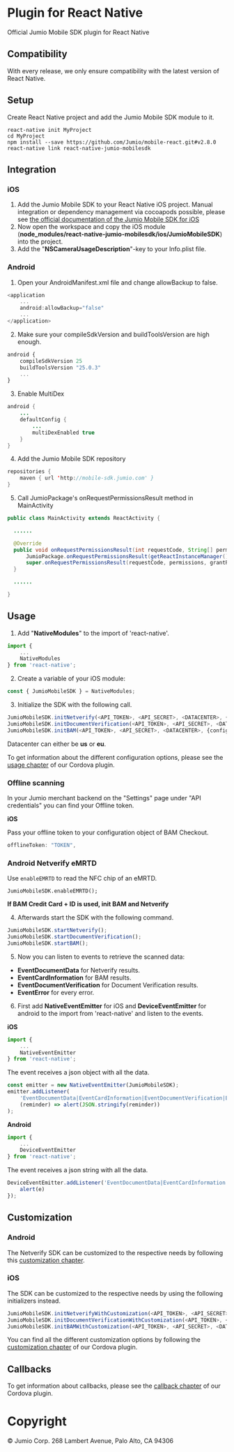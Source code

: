 # Plugin for React Native

Official Jumio Mobile SDK plugin for React Native

## Compatibility

With every release, we only ensure compatibility with the latest version of React Native.

## Setup

Create React Native project and add the Jumio Mobile SDK module to it.
```
react-native init MyProject 
cd MyProject
npm install --save https://github.com/Jumio/mobile-react.git#v2.8.0
react-native link react-native-jumio-mobilesdk
```

## Integration

### iOS

1. Add the Jumio Mobile SDK to your React Native iOS project. Manual integration or dependency management via cocoapods possible, please see [the official documentation of the Jumio Mobile SDK for iOS](https://github.com/Jumio/mobile-sdk-ios/tree/v2.8.0#basic-setup)
2. Now open the workspace and copy the iOS module (**node_modules/react-native-jumio-mobilesdk/ios/JumioMobileSDK**) into the project.
3. Add the "**NSCameraUsageDescription**"-key to your Info.plist file.

### Android

1. Open your AndroidManifest.xml file and change allowBackup to false.
```javascript
<application
    ...
    android:allowBackup="false"
    ...
</application>
```

2. Make sure your compileSdkVersion and buildToolsVersion are high enough.
```javascript
android {
    compileSdkVersion 25
    buildToolsVersion "25.0.3"
    ...
}
```

3. Enable MultiDex
```java
android {
    ...
    defaultConfig {
        ...
        multiDexEnabled true
    }
}
```

4. Add the Jumio Mobile SDK repository
```java
repositories {  
    maven { url 'http://mobile-sdk.jumio.com' }
}
```

5. Call JumioPackage's onRequestPermissionsResult method in MainActivity
```java
public class MainActivity extends ReactActivity {

  ......

  @Override
  public void onRequestPermissionsResult(int requestCode, String[] permissions, int[] grantResults) {
      JumioPackage.onRequestPermissionsResult(getReactInstanceManager().getCurrentReactContext(), requestCode, permissions, grantResults);
      super.onRequestPermissionsResult(requestCode, permissions, grantResults);
  }

  ......

}
```

## Usage

1. Add "**NativeModules**" to the import of 'react-native'.
```javascript
import {
    ...
    NativeModules
} from 'react-native';
```

2. Create a variable of your iOS module:
```javascript
const { JumioMobileSDK } = NativeModules;
```

3. Initialize the SDK with the following call.
```javascript
JumioMobileSDK.initNetverify(<API_TOKEN>, <API_SECRET>, <DATACENTER>, {configuration});
JumioMobileSDK.initDocumentVerification(<API_TOKEN>, <API_SECRET>, <DATACENTER>, {configuration});
JumioMobileSDK.initBAM(<API_TOKEN>, <API_SECRET>, <DATACENTER>, {configuration});
```
Datacenter can either be **us** or **eu**.

To get information about the different configuration options, please see the [usage chapter](https://github.com/Jumio/mobile-cordova/blob/master/README.md#usage) of our Cordova plugin.

### Offline scanning

In your Jumio merchant backend on the "Settings" page under "API credentials" you can find your Offline token.

**iOS**

Pass your offline token to your configuration object of BAM Checkout.

```javascript
offlineToken: "TOKEN",
```

### Android Netverify eMRTD

Use `enableEMRTD` to read the NFC chip of an eMRTD.
```javascriot
JumioMobileSDK.enableEMRTD();
```

**If BAM Credit Card + ID is used, init BAM and Netverify**

4. Afterwards start the SDK with the following command.
```javascript
JumioMobileSDK.startNetverify();
JumioMobileSDK.startDocumentVerification();
JumioMobileSDK.startBAM();
```

5. Now you can listen to events to retrieve the scanned data:
* **EventDocumentData** for Netverify results.
* **EventCardInformation** for BAM results.
* **EventDocumentVerification** for Document Verification results.
* **EventError** for every error.

6. First add **NativeEventEmitter** for iOS and **DeviceEventEmitter** for android to the import from 'react-native' and listen to the events.

**iOS**
```javascript 
import {
    ...
    NativeEventEmitter
} from 'react-native';
```

The event receives a json object with all the data.

```javascript
const emitter = new NativeEventEmitter(JumioMobileSDK);
emitter.addListener(
    'EventDocumentData|EventCardInformation|EventDocumentVerification|EventError',
    (reminder) => alert(JSON.stringify(reminder))
);
```

**Android**
```javascript 
import {
    ...
    DeviceEventEmitter
} from 'react-native';
```

The event receives a json string with all the data.

```javascript
DeviceEventEmitter.addListener('EventDocumentData|EventCardInformation|EventDocumentVerification|EventError', function(e: Event) {
    alert(e)
});
```

## Customization

### Android

The Netverify SDK can be customized to the respective needs by following this [customization chapter](https://github.com/Jumio/mobile-sdk-android/blob/v2.8.0/docs/integration_netverify-fastfill.md#customization).

### iOS

The SDK can be customized to the respective needs by using the following initializers instead.
```javascript
JumioMobileSDK.initNetverifyWithCustomization(<API_TOKEN>, <API_SECRET>, <DATACENTER>, {configuration}, {customization});
JumioMobileSDK.initDocumentVerificationWithCustomization(<API_TOKEN>, <API_SECRET>, <DATACENTER>, {configuration}, {customization});
JumioMobileSDK.initBAMWithCustomization(<API_TOKEN>, <API_SECRET>, <DATACENTER>, {configuration}, {customization});
```

You can find all the different customization options by following the [customization chapter](https://github.com/Jumio/mobile-cordova-pilot/blob/master/README.md#ios-1) of our Cordova plugin.

## Callbacks

To get information about callbacks, please see the [callback chapter](https://github.com/Jumio/mobile-cordova/blob/master/README.md#callback) of our Cordova plugin.

# Copyright

© Jumio Corp. 268 Lambert Avenue, Palo Alto, CA 94306




